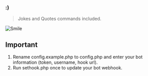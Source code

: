 ### :) ###

> Jokes and Quotes commands included.
  
![Smile](https://www.letstalkcoaching.com/wp-content/uploads/Smile-it-suits-you1.jpg)

## Important ##

1. Rename config.example.php to config.php and enter your bot information (token, username, hook url).
2. Run sethook.php once to update your bot webhook.

